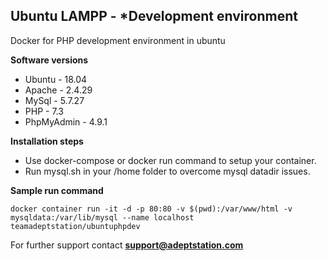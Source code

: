 ## Ubuntu LAMPP - *Development environment

Docker for PHP development environment in ubuntu

**Software versions**

- Ubuntu - 18.04
- Apache - 2.4.29
- MySql - 5.7.27
- PHP - 7.3
- PhpMyAdmin - 4.9.1


**Installation steps**

- Use docker-compose or docker run command to setup your container.
- Run mysql.sh in your /home folder to overcome mysql datadir issues.


**Sample run command**

	docker container run -it -d -p 80:80 -v $(pwd):/var/www/html -v mysqldata:/var/lib/mysql --name localhost teamadeptstation/ubuntuphpdev


For further support contact **support@adeptstation.com**